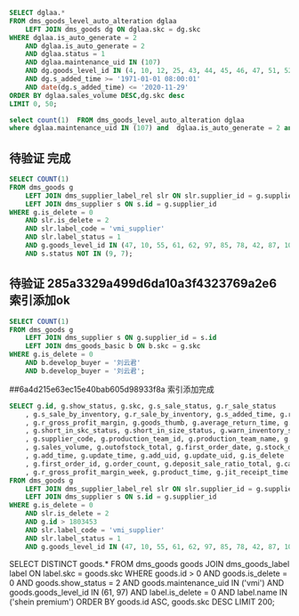```sql
SELECT dglaa.*
FROM dms_goods_level_auto_alteration dglaa 
	LEFT JOIN dms_goods dg ON dglaa.skc = dg.skc
WHERE dglaa.is_auto_generate = 2
	AND dglaa.is_auto_generate = 2
	AND dglaa.status = 1
	AND dglaa.maintenance_uid IN (107)
	AND dg.goods_level_id IN (4, 10, 12, 25, 43, 44, 45, 46, 47, 51, 52, 55, 61, 62, 66, 67, 68, 70, 75, 77, 79, 80, 81, 83, 84, 85, 86, 87, 88, 89, 90, 91, 92, 93, 94, 95, 96, 97, 99, 100, 101, 102, 103, 104, 105, 106, 107, 108, 109)
	AND dg.s_added_time >= '1971-01-01 08:00:01'
	AND date(dg.s_added_time) <= '2020-11-29'
ORDER BY dglaa.sales_volume DESC,dg.skc desc
LIMIT 0, 50;

select count(1)  FROM dms_goods_level_auto_alteration dglaa 
where dglaa.maintenance_uid IN (107) and  dglaa.is_auto_generate = 2 and  dglaa.is_auto_generate = 2 and dglaa.status = 1
```

## 待验证 完成

```sql
SELECT COUNT(1)
FROM dms_goods g
	LEFT JOIN dms_supplier_label_rel slr ON slr.supplier_id = g.supplier_id
	LEFT JOIN dms_supplier s ON s.id = g.supplier_id
WHERE g.is_delete = 0
	AND slr.is_delete = 2
	AND slr.label_code = 'vmi_supplier'
	AND slr.label_status = 1
	AND g.goods_level_id IN (47, 10, 55, 61, 62, 97, 85, 78, 42, 87, 104)
	AND s.status NOT IN (9, 7);
```

## 待验证 285a3329a499d6da10a3f4323769a2e6 索引添加ok

```sql
SELECT COUNT(1)
FROM dms_goods g
	LEFT JOIN dms_supplier s ON g.supplier_id = s.id
	LEFT JOIN dms_goods_basic b ON b.skc = g.skc
WHERE g.is_delete = 0
	AND b.develop_buyer = '刘云君'
	AND b.develop_buyer = '刘云君';
```

##6a4d215e63ec15e40bab605d98933f8a 索引添加完成

```sql
SELECT g.id, g.show_status, g.skc, g.s_sale_status, g.r_sale_status
	, g.s_sale_by_inventory, g.r_sale_by_inventory, g.s_added_time, g.r_added_time, g.s_gross_profit_margin
	, g.r_gross_profit_margin, g.goods_thumb, g.average_return_time, g.goods_level_id, g.maintenance_uid
	, g.short_in_skc_status, g.short_in_size_status, g.warn_inventory_status, g.delivery_time, g.supplier_id
	, g.supplier_code, g.production_team_id, g.production_team_name, g.season_id, g.deposit_sale_ratio
	, g.sales_volume, g.outofstock_total, g.first_order_date, g.stock_date, g.bi_effect_date
	, g.add_time, g.update_time, g.add_uid, g.update_uid, g.is_delete
	, g.first_order_id, g.order_count, g.deposit_sale_ratio_total, g.category_id, g.s_gross_profit_margin_week
	, g.r_gross_profit_margin_week, g.product_time, g.jit_receipt_time
FROM dms_goods g
	LEFT JOIN dms_supplier_label_rel slr ON slr.supplier_id = g.supplier_id
	LEFT JOIN dms_supplier s ON s.id = g.supplier_id
WHERE g.is_delete = 0
	AND slr.is_delete = 2
	AND g.id > 1803453
	AND slr.label_code = 'vmi_supplier'
	AND slr.label_status = 1
	AND g.goods_level_id IN (47, 10, 55, 61, 62, 97, 85, 78, 42, 87, 104)
```

SELECT DISTINCT goods.*
FROM dms_goods goods 
	JOIN dms_goods_label label ON label.skc = goods.skc
WHERE goods.id > 0
	AND goods.is_delete = 0
	AND goods.show_status = 2
	AND goods.maintenance_uid IN ('vmi')
	AND goods.goods_level_id IN (61, 97)
	AND label.is_delete = 0
	AND label.name IN ('shein premium')
ORDER BY goods.id ASC, goods.skc DESC
LIMIT 200;


